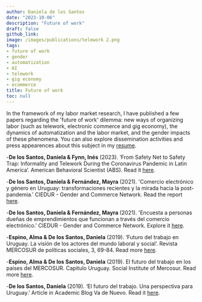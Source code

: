 ```yaml
---
author: Daniela de los Santos
date: "2023-10-06"
description: "Future of work"
draft: false
github_link: 
image: /images/publications/telework 2.png
tags:
- future of work
- gender
- automatization
- AI
- telework
- gig economy
- ecommerce
title: Future of work
toc: null
---
```


In the framework of my labor market research, I have published a few papers regarding the 'future of work' dilemma: new ways of organizing labor (such as telework, electronic commerce and gig economy), the dynamics of automatization and the labor market, and the gender impacts of these phenomena. You can also explore dissemination activities and press appearences about this subject in my [resume](https://drive.google.com/file/d/1gNswkWbyFDPoeu2f_MSGYo0BRTFqWaw8/view?usp=sharing).

-**De los Santos, Daniela & Fynn, Inés** (2023). ‘From Safety Net to Safety Trap: Informality and Telework During the Coronavirus Pandemic in Latin America’. American Behavioral Scientist (ABS). Read it [here](https://www.ncbi.nlm.nih.gov/pmc/articles/PMC9974375/).

-**De los Santos, Daniela & Fernández, Mayra** (2021). 'Comercio electrónico y género en Uruguay: transformaciones recientes y la mirada hacia la post-pandemia.'
CIEDUR - Gender and Commerce Network. Read the report [here](https://ciedur.org.uy/site/wp-content/uploads/2021/10/Estudio-de-caso-Uruguay-A4-FINAL.pdf).

-**De los Santos, Daniela & Fernández, Mayra** (2021). 'Encuesta a personas dueñas de emprendimientos que funcionan a través del comercio electrónico.' CIEDUR - Gender and Commerce Network. Explore it [here](https://ciedur.org.uy/site/wp-content/uploads/2021/10/Descriptivo-Encuesta-A4-FINAL.pdf).

-**Espino, Alma & De los Santos, Daniela** (2019). ‘Futuro del trabajo en Uruguay. La visión de los actores del mundo laboral y social’.
Revista MERCOSUR de políticas sociales, 3, 69-84. Read more [here](https://revista.ismercosur.org/index.php/revista/article/view/84).

-**Espino, Alma & De los Santos, Daniela** (2019). El futuro del trabajo en los países del MERCOSUR. Capitulo Uruguay.
Social Institute of Mercosur. Read more [here](https://www.ismercosur.org/es/biblioteca/download-info/el-futuro-del-trabajo-en-el-mercosur-capitulo-uruguay/).

-**De los Santos, Daniela** (2019). ‘El futuro del trabajo. Una perspectiva para Uruguay.’ Article in Academic Blog Va de Nuevo. Read it [here](https://new.vadenuevo.com.uy/sociedad/el-futuro-del-trabajo/).



